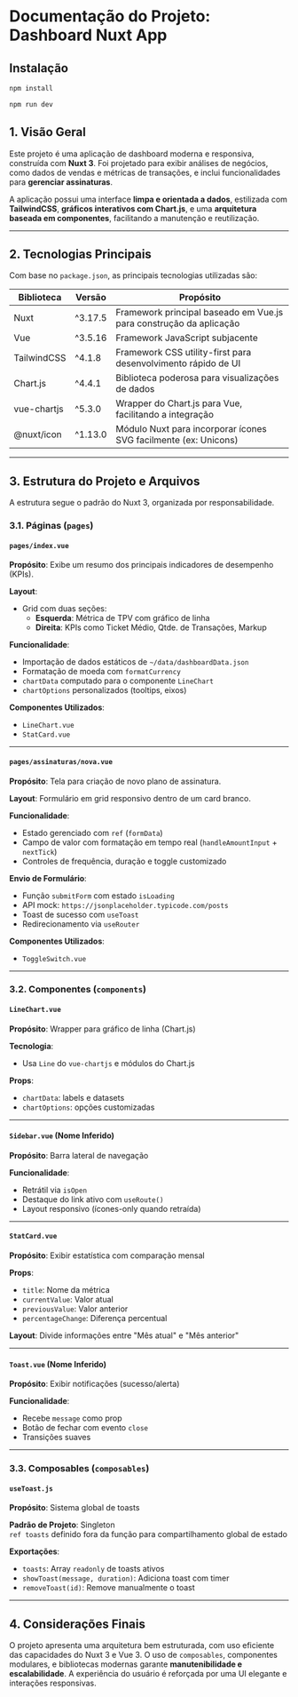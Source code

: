 # Documentação do Projeto: Dashboard Nuxt App

## Instalação

```javascript
npm install
```

```javascript
npm run dev
```

## 1. Visão Geral

Este projeto é uma aplicação de dashboard moderna e responsiva, construída com **Nuxt 3**. Foi projetado para exibir análises de negócios, como dados de vendas e métricas de transações, e inclui funcionalidades para **gerenciar assinaturas**.

A aplicação possui uma interface **limpa e orientada a dados**, estilizada com **TailwindCSS**, **gráficos interativos com Chart.js**, e uma **arquitetura baseada em componentes**, facilitando a manutenção e reutilização.

---

## 2. Tecnologias Principais

Com base no `package.json`, as principais tecnologias utilizadas são:

| Biblioteca        | Versão   | Propósito                                                                 |
|------------------|----------|--------------------------------------------------------------------------|
| Nuxt             | ^3.17.5  | Framework principal baseado em Vue.js para construção da aplicação       |
| Vue              | ^3.5.16  | Framework JavaScript subjacente                                          |
| TailwindCSS      | ^4.1.8   | Framework CSS utility-first para desenvolvimento rápido de UI           |
| Chart.js         | ^4.4.1   | Biblioteca poderosa para visualizações de dados                          |
| vue-chartjs      | ^5.3.0   | Wrapper do Chart.js para Vue, facilitando a integração                   |
| @nuxt/icon       | ^1.13.0  | Módulo Nuxt para incorporar ícones SVG facilmente (ex: Unicons)          |

---

## 3. Estrutura do Projeto e Arquivos

A estrutura segue o padrão do Nuxt 3, organizada por responsabilidade.

### 3.1. Páginas (`pages`)

#### `pages/index.vue`

**Propósito**: Exibe um resumo dos principais indicadores de desempenho (KPIs).

**Layout**:

- Grid com duas seções:
  - **Esquerda**: Métrica de TPV com gráfico de linha
  - **Direita**: KPIs como Ticket Médio, Qtde. de Transações, Markup

**Funcionalidade**:

- Importação de dados estáticos de `~/data/dashboardData.json`
- Formatação de moeda com `formatCurrency`
- `chartData` computado para o componente `LineChart`
- `chartOptions` personalizados (tooltips, eixos)

**Componentes Utilizados**:

- `LineChart.vue`
- `StatCard.vue`

---

#### `pages/assinaturas/nova.vue`

**Propósito**: Tela para criação de novo plano de assinatura.

**Layout**: Formulário em grid responsivo dentro de um card branco.

**Funcionalidade**:

- Estado gerenciado com `ref` (`formData`)
- Campo de valor com formatação em tempo real (`handleAmountInput` + `nextTick`)
- Controles de frequência, duração e toggle customizado

**Envio de Formulário**:

- Função `submitForm` com estado `isLoading`
- API mock: `https://jsonplaceholder.typicode.com/posts`
- Toast de sucesso com `useToast`
- Redirecionamento via `useRouter`

**Componentes Utilizados**:

- `ToggleSwitch.vue`

---

### 3.2. Componentes (`components`)

#### `LineChart.vue`

**Propósito**: Wrapper para gráfico de linha (Chart.js)

**Tecnologia**:

- Usa `Line` do `vue-chartjs` e módulos do Chart.js

**Props**:

- `chartData`: labels e datasets
- `chartOptions`: opções customizadas

---

#### `Sidebar.vue` (Nome Inferido)

**Propósito**: Barra lateral de navegação

**Funcionalidade**:

- Retrátil via `isOpen`
- Destaque do link ativo com `useRoute()`
- Layout responsivo (ícones-only quando retraída)

---

#### `StatCard.vue`

**Propósito**: Exibir estatística com comparação mensal

**Props**:

- `title`: Nome da métrica
- `currentValue`: Valor atual
- `previousValue`: Valor anterior
- `percentageChange`: Diferença percentual

**Layout**: Divide informações entre "Mês atual" e "Mês anterior"

---

#### `Toast.vue` (Nome Inferido)

**Propósito**: Exibir notificações (sucesso/alerta)

**Funcionalidade**:

- Recebe `message` como prop
- Botão de fechar com evento `close`
- Transições suaves

---

### 3.3. Composables (`composables`)

#### `useToast.js`

**Propósito**: Sistema global de toasts

**Padrão de Projeto**: Singleton  
`ref toasts` definido fora da função para compartilhamento global de estado

**Exportações**:

- `toasts`: Array `readonly` de toasts ativos
- `showToast(message, duration)`: Adiciona toast com timer
- `removeToast(id)`: Remove manualmente o toast

---

## 4. Considerações Finais

O projeto apresenta uma arquitetura bem estruturada, com uso eficiente das capacidades do Nuxt 3 e Vue 3. O uso de `composables`, componentes modulares, e bibliotecas modernas garante **manutenibilidade e escalabilidade**. A experiência do usuário é reforçada por uma UI elegante e interações responsivas.
